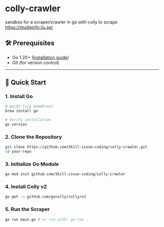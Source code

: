 # colly-crawler

sandbox for a scraper/crawler in go with colly to scrape https://studieinfo.liu.se/

## 🛠️ Prerequisites

- Go 1.20+ ([Installation guide](#install-go))
- Git (for version control)

---

## 🚀 Quick Start

### 1. Install Go

```bash
# macOS (via Homebrew)
brew install go

# Verify installation
go version
```

### 2. Clone the Repository

```bash
git clone https://github.com/Skill-issue-coding/colly-crawler.git
cd your-repo
```

### 3. Initialize Go Module

```bash
go mod init github.com/Skill-issue-coding/colly-crawler
```

### 4. Install Colly v2

```bash
go get -u github.com/gocolly/colly/v2
```

### 5. Run the Scraper

```bash
go run main.go # or run with: go run .
```
